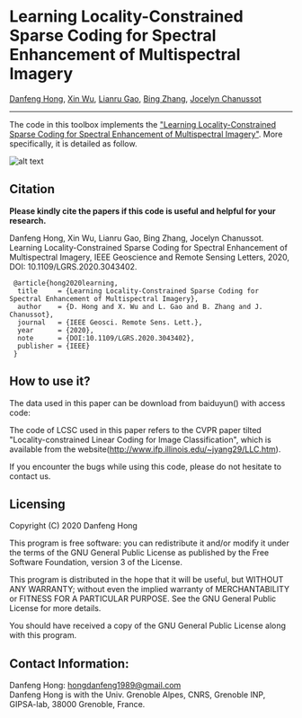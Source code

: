 # Learning Locality-Constrained Sparse Coding for Spectral Enhancement of Multispectral Imagery

[Danfeng Hong](https://sites.google.com/view/danfeng-hong), [Xin Wu](https://scholar.google.com/citations?user=XzV9xYIAAAAJ&hl=en), [Lianru Gao](https://scholar.google.com/citations?hl=en&user=f6OnhtcAAAAJ), [Bing Zhang](http://english.radi.cas.cn/Education/PhDS/201401/t20140109_115415.html), [Jocelyn Chanussot](http://jocelyn-chanussot.net/)

___________

The code in this toolbox implements the ["Learning Locality-Constrained Sparse Coding for Spectral Enhancement of Multispectral Imagery"](https://ieeexplore.ieee.org/document/9179756). More specifically, it is detailed as follow.

![alt text](./Motivation.png)


Citation
---------------------

**Please kindly cite the papers if this code is useful and helpful for your research.**

Danfeng Hong, Xin Wu, Lianru Gao, Bing Zhang, Jocelyn Chanussot. Learning Locality-Constrained Sparse Coding for Spectral Enhancement of Multispectral Imagery, IEEE Geoscience and Remote Sensing Letters, 2020, DOI: 10.1109/LGRS.2020.3043402.

     @article{hong2020learning,
      title     = {Learning Locality-Constrained Sparse Coding for Spectral Enhancement of Multispectral Imagery},
      author    = {D. Hong and X. Wu and L. Gao and B. Zhang and J. Chanussot},
      journal   = {IEEE Geosci. Remote Sens. Lett.}, 
      year      = {2020},
      note      = {DOI:10.1109/LGRS.2020.3043402},
      publisher = {IEEE}
     }


How to use it?
---------------------
The data used in this paper can be download from baiduyun() with access code:

The code of LCSC used in this paper refers to the CVPR paper tilted "Locality-constrained Linear Coding for Image Classification", which is available from the website(http://www.ifp.illinois.edu/~jyang29/LLC.htm).

If you encounter the bugs while using this code, please do not hesitate to contact us.

Licensing
---------

Copyright (C) 2020 Danfeng Hong

This program is free software: you can redistribute it and/or modify it under the terms of the GNU General Public License as published by the Free Software Foundation, version 3 of the License.

This program is distributed in the hope that it will be useful, but WITHOUT ANY WARRANTY; without even the implied warranty of MERCHANTABILITY or FITNESS FOR A PARTICULAR PURPOSE. See the GNU General Public License for more details.

You should have received a copy of the GNU General Public License along with this program.

Contact Information:
--------------------

Danfeng Hong: hongdanfeng1989@gmail.com<br>
Danfeng Hong is with the Univ. Grenoble Alpes, CNRS, Grenoble INP, GIPSA-lab, 38000 Grenoble, France.

